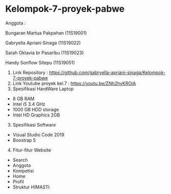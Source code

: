 # Kelompok-7-proyek-pabwe
Anggota   :  <p>Bungaran Martua Pakpahan (11S19001)</p>
             <p>Gabryella Apriani Sinaga (11S19022)</p>
             <p>Sarah Oktavia br Pasaribu (11S19023)</p>
             <p>Handy Sonflow Sitepu (11S19051)</p>


1. Link Repository : https://github.com/gabryella-apriani-sinaga/Kelompok-7-proyek-pabwe
2. Link Youtube proyek kel.7 : https://youtu.be/ZNh2hyKROjA
3. Spesifikasi HardWare Laptop

* 8 GB RAM
* Intel i5 3.4 GHz
* 1000 GB HDD storage
* Intel HD Graphics 2GB

3. Spesifikasi Software

* Visual Studio Code 2019
* Boostrap 5

4. Fitur-fitur Website

* Search
* Anggota
* Kompetisi
* Home
* Profil
* Struktur HIMASTI
